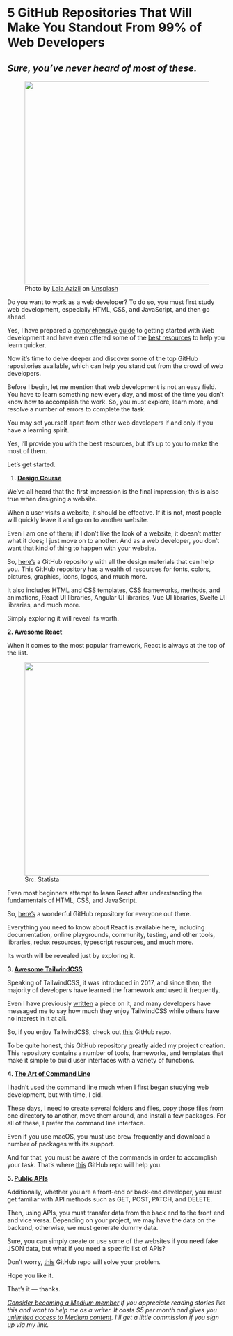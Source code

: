<div><div class="fi as in io ip iq"></div><div class="ir is it iu iv"><div class=""><h1 id="bb1b" class="pw-post-title iw ix iy bm iz ja jb jc jd je jf jg jh ji jj jk jl jm jn jo jp jq jr js jt ju fu" data-selectable-paragraph="">5 GitHub Repositories That Will Make You Standout From 99% of Web Developers</h1></div><div class=""><h2 id="171a" class="pw-subtitle-paragraph jv ix iy bm b jw jx jy jz ka kb kc kd ke kf kg kh ki kj kk kl km cn" data-selectable-paragraph=""><em class="kn">Sure, you’ve never heard of most of these.</em></h2></div><figure class="kp kq kr ks gr kt gf gg paragraph-image"><div role="button" tabindex="0" class="ku kv do kw ce kx"><div class="gf gg ko"><picture><source srcset="https://miro.medium.com/max/640/0*yYX9Tg4MIwuxbg_E 640w, https://miro.medium.com/max/720/0*yYX9Tg4MIwuxbg_E 720w, https://miro.medium.com/max/750/0*yYX9Tg4MIwuxbg_E 750w, https://miro.medium.com/max/786/0*yYX9Tg4MIwuxbg_E 786w, https://miro.medium.com/max/828/0*yYX9Tg4MIwuxbg_E 828w, https://miro.medium.com/max/1100/0*yYX9Tg4MIwuxbg_E 1100w, https://miro.medium.com/max/1400/0*yYX9Tg4MIwuxbg_E 1400w" sizes="(min-resolution: 4dppx) and (max-width: 700px) 50vw, (-webkit-min-device-pixel-ratio: 4) and (max-width: 700px) 50vw, (min-resolution: 3dppx) and (max-width: 700px) 67vw, (-webkit-min-device-pixel-ratio: 3) and (max-width: 700px) 65vw, (min-resolution: 2.5dppx) and (max-width: 700px) 80vw, (-webkit-min-device-pixel-ratio: 2.5) and (max-width: 700px) 80vw, (min-resolution: 2dppx) and (max-width: 700px) 100vw, (-webkit-min-device-pixel-ratio: 2) and (max-width: 700px) 100vw, 700px" type="image/webp"><source data-testid="og" srcset="https://miro.medium.com/max/640/0*yYX9Tg4MIwuxbg_E 640w, https://miro.medium.com/max/720/0*yYX9Tg4MIwuxbg_E 720w, https://miro.medium.com/max/750/0*yYX9Tg4MIwuxbg_E 750w, https://miro.medium.com/max/786/0*yYX9Tg4MIwuxbg_E 786w, https://miro.medium.com/max/828/0*yYX9Tg4MIwuxbg_E 828w, https://miro.medium.com/max/1100/0*yYX9Tg4MIwuxbg_E 1100w, https://miro.medium.com/max/1400/0*yYX9Tg4MIwuxbg_E 1400w" sizes="(min-resolution: 4dppx) and (max-width: 700px) 50vw, (-webkit-min-device-pixel-ratio: 4) and (max-width: 700px) 50vw, (min-resolution: 3dppx) and (max-width: 700px) 67vw, (-webkit-min-device-pixel-ratio: 3) and (max-width: 700px) 65vw, (min-resolution: 2.5dppx) and (max-width: 700px) 80vw, (-webkit-min-device-pixel-ratio: 2.5) and (max-width: 700px) 80vw, (min-resolution: 2dppx) and (max-width: 700px) 100vw, (-webkit-min-device-pixel-ratio: 2) and (max-width: 700px) 100vw, 700px"><img alt="" class="ce ky kz c" width="700" height="467" loading="eager" role="presentation" src="https://miro.medium.com/max/700/0*yYX9Tg4MIwuxbg_E"></picture></div></div><figcaption class="la bl gh gf gg lb lc bm b bn bo cn" data-selectable-paragraph="">Photo by <a class="au ld" href="https://unsplash.com/@lazizli?utm_source=medium&amp;utm_medium=referral" rel="noopener ugc nofollow" target="_blank">Lala Azizli</a> on <a class="au ld" href="https://unsplash.com?utm_source=medium&amp;utm_medium=referral" rel="noopener ugc nofollow" target="_blank">Unsplash</a></figcaption></figure><p id="7c60" class="pw-post-body-paragraph le lf iy lg b lh li jz lj lk ll kc lm ln lo lp lq lr ls lt lu lv lw lx ly lz ir fu" data-selectable-paragraph="">Do you want to work as a web developer? To do so, you must first study web development, especially HTML, CSS, and JavaScript, and then go ahead.</p><p id="94b8" class="pw-post-body-paragraph le lf iy lg b lh li jz lj lk ll kc lm ln lo lp lq lr ls lt lu lv lw lx ly lz ir fu" data-selectable-paragraph="">Yes, I have prepared a <a class="au ld" rel="noopener ugc nofollow" target="_blank" href="/how-to-learn-web-development-using-free-resources-1c677e70de14">comprehensive guide</a> to getting started with Web development and have even offered some of the <a class="au ld" rel="noopener ugc nofollow" target="_blank" href="/80-free-resources-for-web-designers-and-web-developers-in-2021-f400be2875ea">best resources</a> to help you learn quicker.</p><p id="739e" class="pw-post-body-paragraph le lf iy lg b lh li jz lj lk ll kc lm ln lo lp lq lr ls lt lu lv lw lx ly lz ir fu" data-selectable-paragraph="">Now it’s time to delve deeper and discover some of the top GitHub repositories available, which can help you stand out from the crowd of web developers.</p><p id="3992" class="pw-post-body-paragraph le lf iy lg b lh li jz lj lk ll kc lm ln lo lp lq lr ls lt lu lv lw lx ly lz ir fu" data-selectable-paragraph="">Before I begin, let me mention that web development is not an easy field. You have to learn something new every day, and most of the time you don’t know how to accomplish the work. So, you must explore, learn more, and resolve a number of errors to complete the task.</p><p id="30f4" class="pw-post-body-paragraph le lf iy lg b lh li jz lj lk ll kc lm ln lo lp lq lr ls lt lu lv lw lx ly lz ir fu" data-selectable-paragraph="">You may set yourself apart from other web developers if and only if you have a learning spirit.</p><p id="4d49" class="pw-post-body-paragraph le lf iy lg b lh li jz lj lk ll kc lm ln lo lp lq lr ls lt lu lv lw lx ly lz ir fu" data-selectable-paragraph="">Yes, I’ll provide you with the best resources, but it’s up to you to make the most of them.</p><p id="938a" class="pw-post-body-paragraph le lf iy lg b lh li jz lj lk ll kc lm ln lo lp lq lr ls lt lu lv lw lx ly lz ir fu" data-selectable-paragraph="">Let’s get started.</p><ol class=""><li id="39e5" class="tw tx iy lg b lh li lk ll ln ty lr tz lv ua lz ub uc ud ue fu" data-selectable-paragraph=""><a class="au ld" href="https://github.com/bradtraversy/design-resources-for-developers" rel="noopener ugc nofollow" target="_blank"><strong class="lg iz">Design Course</strong></a></li></ol><p id="5c62" class="pw-post-body-paragraph le lf iy lg b lh li jz lj lk ll kc lm ln lo lp lq lr ls lt lu lv lw lx ly lz ir fu" data-selectable-paragraph="">We’ve all heard that the first impression is the final impression; this is also true when designing a website.</p><p id="79f5" class="pw-post-body-paragraph le lf iy lg b lh li jz lj lk ll kc lm ln lo lp lq lr ls lt lu lv lw lx ly lz ir fu" data-selectable-paragraph="">When a user visits a website, it should be effective. If it is not, most people will quickly leave it and go on to another website.</p><p id="0205" class="pw-post-body-paragraph le lf iy lg b lh li jz lj lk ll kc lm ln lo lp lq lr ls lt lu lv lw lx ly lz ir fu" data-selectable-paragraph="">Even I am one of them; if I don’t like the look of a website, it doesn’t matter what it does; I just move on to another. And as a web developer, you don’t want that kind of thing to happen with your website.</p><p id="54b4" class="pw-post-body-paragraph le lf iy lg b lh li jz lj lk ll kc lm ln lo lp lq lr ls lt lu lv lw lx ly lz ir fu" data-selectable-paragraph="">So, <a class="au ld" href="https://github.com/bradtraversy/design-resources-for-developers" rel="noopener ugc nofollow" target="_blank">here’s</a> a GitHub repository with all the design materials that can help you. This GitHub repository has a wealth of resources for fonts, colors, pictures, graphics, icons, logos, and much more.</p><p id="fadf" class="pw-post-body-paragraph le lf iy lg b lh li jz lj lk ll kc lm ln lo lp lq lr ls lt lu lv lw lx ly lz ir fu" data-selectable-paragraph="">It also includes HTML and CSS templates, CSS frameworks, methods, and animations, React UI libraries, Angular UI libraries, Vue UI libraries, Svelte UI libraries, and much more.</p><p id="5f9d" class="pw-post-body-paragraph le lf iy lg b lh li jz lj lk ll kc lm ln lo lp lq lr ls lt lu lv lw lx ly lz ir fu" data-selectable-paragraph="">Simply exploring it will reveal its worth.</p></div><div class="o dx uf ug id uh" role="separator"><span class="ui ff ci uj uk rg"></span><span class="ui ff ci uj uk rg"></span><span class="ui ff ci uj uk"></span></div><div class="ir is it iu iv"><p id="59c7" class="pw-post-body-paragraph le lf iy lg b lh li jz lj lk ll kc lm ln lo lp lq lr ls lt lu lv lw lx ly lz ir fu" data-selectable-paragraph=""><strong class="lg iz">2. </strong><a class="au ld" href="https://github.com/enaqx/awesome-react" rel="noopener ugc nofollow" target="_blank"><strong class="lg iz">Awesome React</strong></a></p><p id="fe38" class="pw-post-body-paragraph le lf iy lg b lh li jz lj lk ll kc lm ln lo lp lq lr ls lt lu lv lw lx ly lz ir fu" data-selectable-paragraph="">When it comes to the most popular framework, React is always at the top of the list.</p><figure class="kp kq kr ks gr kt gf gg paragraph-image"><div class="gf gg ul"><picture><source srcset="https://miro.medium.com/max/640/1*aDqLhfqSNrquWPLvKBzicA.webp 640w, https://miro.medium.com/max/720/1*aDqLhfqSNrquWPLvKBzicA.webp 720w, https://miro.medium.com/max/750/1*aDqLhfqSNrquWPLvKBzicA.webp 750w, https://miro.medium.com/max/786/1*aDqLhfqSNrquWPLvKBzicA.webp 786w, https://miro.medium.com/max/828/1*aDqLhfqSNrquWPLvKBzicA.webp 828w, https://miro.medium.com/max/1100/1*aDqLhfqSNrquWPLvKBzicA.webp 1100w, https://miro.medium.com/max/1360/1*aDqLhfqSNrquWPLvKBzicA.webp 1360w" sizes="(min-resolution: 4dppx) and (max-width: 700px) 50vw, (-webkit-min-device-pixel-ratio: 4) and (max-width: 700px) 50vw, (min-resolution: 3dppx) and (max-width: 700px) 67vw, (-webkit-min-device-pixel-ratio: 3) and (max-width: 700px) 65vw, (min-resolution: 2.5dppx) and (max-width: 700px) 80vw, (-webkit-min-device-pixel-ratio: 2.5) and (max-width: 700px) 80vw, (min-resolution: 2dppx) and (max-width: 700px) 100vw, (-webkit-min-device-pixel-ratio: 2) and (max-width: 700px) 100vw, 680px" type="image/webp"><source data-testid="og" srcset="https://miro.medium.com/max/640/1*aDqLhfqSNrquWPLvKBzicA.png 640w, https://miro.medium.com/max/720/1*aDqLhfqSNrquWPLvKBzicA.png 720w, https://miro.medium.com/max/750/1*aDqLhfqSNrquWPLvKBzicA.png 750w, https://miro.medium.com/max/786/1*aDqLhfqSNrquWPLvKBzicA.png 786w, https://miro.medium.com/max/828/1*aDqLhfqSNrquWPLvKBzicA.png 828w, https://miro.medium.com/max/1100/1*aDqLhfqSNrquWPLvKBzicA.png 1100w, https://miro.medium.com/max/1360/1*aDqLhfqSNrquWPLvKBzicA.png 1360w" sizes="(min-resolution: 4dppx) and (max-width: 700px) 50vw, (-webkit-min-device-pixel-ratio: 4) and (max-width: 700px) 50vw, (min-resolution: 3dppx) and (max-width: 700px) 67vw, (-webkit-min-device-pixel-ratio: 3) and (max-width: 700px) 65vw, (min-resolution: 2.5dppx) and (max-width: 700px) 80vw, (-webkit-min-device-pixel-ratio: 2.5) and (max-width: 700px) 80vw, (min-resolution: 2dppx) and (max-width: 700px) 100vw, (-webkit-min-device-pixel-ratio: 2) and (max-width: 700px) 100vw, 680px"><img alt="" class="ce ky kz c" width="680" height="489" loading="eager" role="presentation" src="https://miro.medium.com/max/680/1*aDqLhfqSNrquWPLvKBzicA.png"></picture></div><figcaption class="la bl gh gf gg lb lc bm b bn bo cn" data-selectable-paragraph="">Src: Statista</figcaption></figure><p id="3527" class="pw-post-body-paragraph le lf iy lg b lh li jz lj lk ll kc lm ln lo lp lq lr ls lt lu lv lw lx ly lz ir fu" data-selectable-paragraph="">Even most beginners attempt to learn React after understanding the fundamentals of HTML, CSS, and JavaScript.</p><p id="f402" class="pw-post-body-paragraph le lf iy lg b lh li jz lj lk ll kc lm ln lo lp lq lr ls lt lu lv lw lx ly lz ir fu" data-selectable-paragraph="">So, <a class="au ld" href="https://github.com/enaqx/awesome-react" rel="noopener ugc nofollow" target="_blank">here’s</a> a wonderful GitHub repository for everyone out there.</p><p id="8d82" class="pw-post-body-paragraph le lf iy lg b lh li jz lj lk ll kc lm ln lo lp lq lr ls lt lu lv lw lx ly lz ir fu" data-selectable-paragraph="">Everything you need to know about React is available here, including documentation, online playgrounds, community, testing, and other tools, libraries, redux resources, typescript resources, and much more.</p><p id="085a" class="pw-post-body-paragraph le lf iy lg b lh li jz lj lk ll kc lm ln lo lp lq lr ls lt lu lv lw lx ly lz ir fu" data-selectable-paragraph="">Its worth will be revealed just by exploring it.</p></div><div class="o dx uf ug id uh" role="separator"><span class="ui ff ci uj uk rg"></span><span class="ui ff ci uj uk rg"></span><span class="ui ff ci uj uk"></span></div><div class="ir is it iu iv"><p id="2d43" class="pw-post-body-paragraph le lf iy lg b lh li jz lj lk ll kc lm ln lo lp lq lr ls lt lu lv lw lx ly lz ir fu" data-selectable-paragraph=""><strong class="lg iz">3. </strong><a class="au ld" href="https://github.com/aniftyco/awesome-tailwindcss" rel="noopener ugc nofollow" target="_blank"><strong class="lg iz">Awesome TailwindCSS</strong></a></p><p id="e6dc" class="pw-post-body-paragraph le lf iy lg b lh li jz lj lk ll kc lm ln lo lp lq lr ls lt lu lv lw lx ly lz ir fu" data-selectable-paragraph="">Speaking of TailwindCSS, it was introduced in 2017, and since then, the majority of developers have learned the framework and used it frequently.</p><p id="dfa1" class="pw-post-body-paragraph le lf iy lg b lh li jz lj lk ll kc lm ln lo lp lq lr ls lt lu lv lw lx ly lz ir fu" data-selectable-paragraph="">Even I have previously <a class="au ld" rel="noopener ugc nofollow" target="_blank" href="/stop-using-css-and-bootstrap-use-tailwind-css-instead-94c689ec3b8a">written</a> a piece on it, and many developers have messaged me to say how much they enjoy TailwindCSS while others have no interest in it at all.</p><p id="b0c8" class="pw-post-body-paragraph le lf iy lg b lh li jz lj lk ll kc lm ln lo lp lq lr ls lt lu lv lw lx ly lz ir fu" data-selectable-paragraph="">So, if you enjoy TailwindCSS, check out <a class="au ld" href="https://github.com/aniftyco/awesome-tailwindcss" rel="noopener ugc nofollow" target="_blank">this</a> GitHub repo.</p><p id="9972" class="pw-post-body-paragraph le lf iy lg b lh li jz lj lk ll kc lm ln lo lp lq lr ls lt lu lv lw lx ly lz ir fu" data-selectable-paragraph="">To be quite honest, this GitHub repository greatly aided my project creation. This repository contains a number of tools, frameworks, and templates that make it simple to build user interfaces with a variety of functions.</p></div><div class="o dx uf ug id uh" role="separator"><span class="ui ff ci uj uk rg"></span><span class="ui ff ci uj uk rg"></span><span class="ui ff ci uj uk"></span></div><div class="ir is it iu iv"><p id="774d" class="pw-post-body-paragraph le lf iy lg b lh li jz lj lk ll kc lm ln lo lp lq lr ls lt lu lv lw lx ly lz ir fu" data-selectable-paragraph=""><strong class="lg iz">4. </strong><a class="au ld" href="https://github.com/jlevy/the-art-of-command-line" rel="noopener ugc nofollow" target="_blank"><strong class="lg iz">The Art of Command Line</strong></a></p><p id="5d86" class="pw-post-body-paragraph le lf iy lg b lh li jz lj lk ll kc lm ln lo lp lq lr ls lt lu lv lw lx ly lz ir fu" data-selectable-paragraph="">I hadn’t used the command line much when I first began studying web development, but with time, I did.</p><p id="ccd2" class="pw-post-body-paragraph le lf iy lg b lh li jz lj lk ll kc lm ln lo lp lq lr ls lt lu lv lw lx ly lz ir fu" data-selectable-paragraph="">These days, I need to create several folders and files, copy those files from one directory to another, move them around, and install a few packages. For all of these, I prefer the command line interface.</p><p id="b885" class="pw-post-body-paragraph le lf iy lg b lh li jz lj lk ll kc lm ln lo lp lq lr ls lt lu lv lw lx ly lz ir fu" data-selectable-paragraph="">Even if you use macOS, you must use brew frequently and download a number of packages with its support.</p><p id="0fd6" class="pw-post-body-paragraph le lf iy lg b lh li jz lj lk ll kc lm ln lo lp lq lr ls lt lu lv lw lx ly lz ir fu" data-selectable-paragraph="">And for that, you must be aware of the commands in order to accomplish your task. That’s where <a class="au ld" href="https://github.com/jlevy/the-art-of-command-line" rel="noopener ugc nofollow" target="_blank">this</a> GitHub repo will help you.</p></div><div class="o dx uf ug id uh" role="separator"><span class="ui ff ci uj uk rg"></span><span class="ui ff ci uj uk rg"></span><span class="ui ff ci uj uk"></span></div><div class="ir is it iu iv"><p id="f579" class="pw-post-body-paragraph le lf iy lg b lh li jz lj lk ll kc lm ln lo lp lq lr ls lt lu lv lw lx ly lz ir fu" data-selectable-paragraph=""><strong class="lg iz">5. </strong><a class="au ld" href="https://github.com/public-apis/public-apis" rel="noopener ugc nofollow" target="_blank"><strong class="lg iz">Public APIs</strong></a></p><p id="e56e" class="pw-post-body-paragraph le lf iy lg b lh li jz lj lk ll kc lm ln lo lp lq lr ls lt lu lv lw lx ly lz ir fu" data-selectable-paragraph="">Additionally, whether you are a front-end or back-end developer, you must get familiar with API methods such as GET, POST, PATCH, and DELETE.</p><p id="935c" class="pw-post-body-paragraph le lf iy lg b lh li jz lj lk ll kc lm ln lo lp lq lr ls lt lu lv lw lx ly lz ir fu" data-selectable-paragraph="">Then, using APIs, you must transfer data from the back end to the front end and vice versa. Depending on your project, we may have the data on the backend; otherwise, we must generate dummy data.</p><p id="4ec9" class="pw-post-body-paragraph le lf iy lg b lh li jz lj lk ll kc lm ln lo lp lq lr ls lt lu lv lw lx ly lz ir fu" data-selectable-paragraph="">Sure, you can simply create or use some of the websites if you need fake JSON data, but what if you need a specific list of APIs?</p><p id="7e98" class="pw-post-body-paragraph le lf iy lg b lh li jz lj lk ll kc lm ln lo lp lq lr ls lt lu lv lw lx ly lz ir fu" data-selectable-paragraph="">Don’t worry, <a class="au ld" href="https://github.com/public-apis/public-apis" rel="noopener ugc nofollow" target="_blank">this</a> GitHub repo will solve your problem.</p></div><div class="o dx uf ug id uh" role="separator"><span class="ui ff ci uj uk rg"></span><span class="ui ff ci uj uk rg"></span><span class="ui ff ci uj uk"></span></div><div class="ir is it iu iv"><p id="99a6" class="pw-post-body-paragraph le lf iy lg b lh li jz lj lk ll kc lm ln lo lp lq lr ls lt lu lv lw lx ly lz ir fu" data-selectable-paragraph="">Hope you like it.</p><p id="c9ef" class="pw-post-body-paragraph le lf iy lg b lh li jz lj lk ll kc lm ln lo lp lq lr ls lt lu lv lw lx ly lz ir fu" data-selectable-paragraph="">That’s it — thanks.</p><p id="7365" class="pw-post-body-paragraph le lf iy lg b lh li jz lj lk ll kc lm ln lo lp lq lr ls lt lu lv lw lx ly lz ir fu" data-selectable-paragraph=""><a class="au ld" href="https://nitinfab.medium.com/membership" rel="noopener"><em class="um">Consider becoming a Medium member</em></a><em class="um"> if you appreciate reading stories like this and want to help me as a writer. It costs $5 per month and gives you </em><a class="au ld" href="https://nitinfab.medium.com/membership" rel="noopener"><em class="um">unlimited access to Medium content</em></a><em class="um">. I’ll get a little commission if you sign up via my link.</em></p><div class="un uo gn gp up uq"><a rel="noopener  ugc nofollow" target="_blank" href="/9-websites-that-will-help-you-learn-web-development-faster-for-free-eb81ccea1999"><div class="ur o fl"><div class="us o da dx en ut">